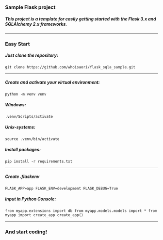 ### Sample Flask project
##### This project is a template for easily getting started with the Flask 3.x and SQLAlchemy 2.x frameworks.
***

### Easy Start
##### Just clone the repository:
`git clone https://github.com/whoisaori/flask_sqla_sample.git`
***

##### Create and activate your virtual environment:<br>
`python -m venv venv`
<br>

##### Windows:<br>
`.venv/Scripts/activate`
<br>

##### Unix-systems:<br>
`source .venv/bin/activate`
<br>

##### Install packages:<br>
`pip install -r requirements.txt`
<br>
***
##### Create .flaskenv
``
FLASK_APP=app
FLASK_ENV=development
FLASK_DEBUG=True
``
<br>

##### Input in Python Console:
``
from myapp.extensions import db
from myapp.models.models import *
from myapp import create_app
create_app()
``
<br>

***
### And start coding!
